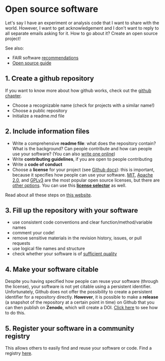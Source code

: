 # Open source software

Let's say I have an experiment or analysis code that I want to share with the world. However, I want to get acknowledgement and I don't want to reply to all separate emails asking for it. How to go about it? Create an open source project!

See also:

- FAIR software [recommendations](https://fair-software.nl/)
-  [Open source guide](https://opensource.guide/)



## 1. Create a github repository

If you want to know more about how github works, check out the [github chapter](../data-management/vc-github.md).

- Choose a recognizable name (check for projects with a similar name!)
- Choose a public repository
- Initialize a readme.md file



## 2. Include information files

- Write a comprehensive **readme file**: what does the repository contain? What is the background? Can people contribute and how can people use your software? (You can also [write one online](https://www.makeareadme.com/))
- Write **contributing guidelines**, if you are open to people contributing
- Write a **code of conduct**
- Choose a **license** for your project (see [Github docs](https://docs.github.com/en/free-pro-team@latest/github/creating-cloning-and-archiving-repositories/licensing-a-repository)): this is important, because it specifies how people can use your software. [MIT](https://choosealicense.com/licenses/mit/), [Apache 2.0](https://choosealicense.com/licenses/apache-2.0/), and [GPLv3](https://choosealicense.com/licenses/gpl-3.0/) are the most popular open source licenses, but there are [other options](https://choosealicense.com/). You can use this [**license selector**](https://ufal.github.io/public-license-selector/) as well.



Read about all these steps on [this website](https://opensource.guide/starting-a-project/).



## 3. Fill up the repository with your software

- use consistent code conventions and clear function/method/variable names
- comment your code!
- remove sensitive materials in the revision history, issues, or pull requests
- use logical file names and structure
- check whether your software is of [sufficient quality](https://fair-software.nl/recommendations/checklist)



## 4. Make your software citable

Despite you having specified how people can reuse your software (through the license), your software is not yet citable using a persistent identifier. Unfortunately, Github does not offer the possibility to create a persistent identifier for a repository directly. **However**, it is possible to make a **release** (a snapshot of the repository at a certain point in time) on Github that you can then publish on **Zenodo**, which will create a DOI. [Click here](https://guides.github.com/activities/citable-code/) to see how to do this.



## 5. Register your software in a community registry

This allows others to easily find and reuse your software or code. Find a registry [here](https://github.com/NLeSC/awesome-research-software-registries).